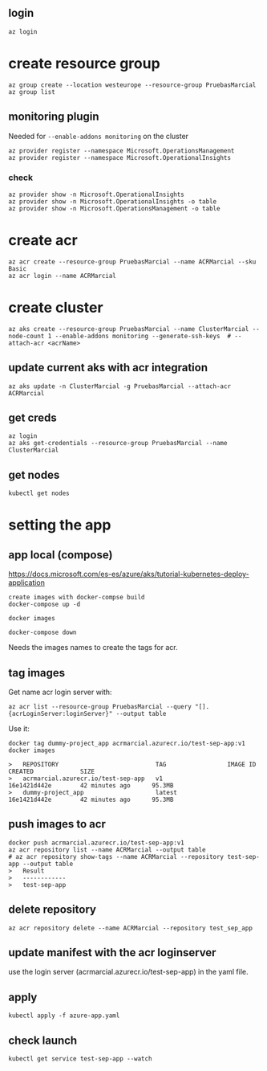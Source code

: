 
## login
```
az login
```

# create resource group
```
az group create --location westeurope --resource-group PruebasMarcial
az group list
```

## monitoring plugin
Needed for `--enable-addons monitoring` on the cluster
```
az provider register --namespace Microsoft.OperationsManagement
az provider register --namespace Microsoft.OperationalInsights
```

### check
```
az provider show -n Microsoft.OperationalInsights
az provider show -n Microsoft.OperationalInsights -o table
az provider show -n Microsoft.OperationsManagement -o table
```

# create acr
```
az acr create --resource-group PruebasMarcial --name ACRMarcial --sku Basic
az acr login --name ACRMarcial
```

# create cluster
```
az aks create --resource-group PruebasMarcial --name ClusterMarcial --node-count 1 --enable-addons monitoring --generate-ssh-keys  # --attach-acr <acrName>
```

## update current aks with acr integration
```
az aks update -n ClusterMarcial -g PruebasMarcial --attach-acr ACRMarcial
```


## get creds
```
az login
az aks get-credentials --resource-group PruebasMarcial --name ClusterMarcial
```

## get nodes
```
kubectl get nodes
```

# setting the app

## app local (compose)
https://docs.microsoft.com/es-es/azure/aks/tutorial-kubernetes-deploy-application

```
create images with docker-compse build
docker-compose up -d

docker images

docker-compose down
```
Needs the images names to create the tags for acr.

## tag images
Get name acr login server with:
```
az acr list --resource-group PruebasMarcial --query "[].{acrLoginServer:loginServer}" --output table
```

Use it:
```
docker tag dummy-project_app acrmarcial.azurecr.io/test-sep-app:v1
docker images

>   REPOSITORY                           TAG                 IMAGE ID            CREATED             SIZE
>   acrmarcial.azurecr.io/test-sep-app   v1                  16e1421d442e        42 minutes ago      95.3MB
>   dummy-project_app                    latest              16e1421d442e        42 minutes ago      95.3MB
```

## push images to acr
```
docker push acrmarcial.azurecr.io/test-sep-app:v1
az acr repository list --name ACRMarcial --output table
# az acr repository show-tags --name ACRMarcial --repository test-sep-app --output table
>   Result
>   ------------
>   test-sep-app
```

## delete repository
```
az acr repository delete --name ACRMarcial --repository test_sep_app
```

## update manifest with the acr loginserver
use the login server (acrmarcial.azurecr.io/test-sep-app) in the yaml file.

## apply
```
kubectl apply -f azure-app.yaml
```

## check launch
```
kubectl get service test-sep-app --watch
```
